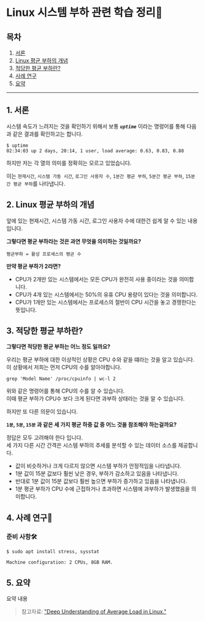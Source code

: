 # Linux 시스템 부하 관련 학습 정리👀

## 목차
1. [서론](#1.-서론)
2. [Linux 평균 부하의 개념](#2.-Linux-평균-부하의-개념)
3. [적당한 평균 부하란?](#3.-적당한-평균-부하란?)
4. [사례 연구](#4.-사례-연구)
5. [요약](#5.-요약)

---


## 1. 서론

시스템 속도가 느려지는 것을 확인하기 위해서 보통 ***`uptime`*** 이라는 명령어를 통해 다음과 같은 결과를 확인하고는 합니다.

``` shell
$ uptime
02:34:03 up 2 days, 20:14, 1 user, load average: 0.63, 0.83, 0.88
```

하지만 저는 각 열의 의미를 정확히는 모르고 있었습니다.

이는 `현재시간`, `시스템 가동 시간`, `로그인 사용자 수`, `1분간 평균 부하`, `5분간 평균 부하`, `15분간 평균 부하`를 나타냅니다.

## 2. Linux 평균 부하의 개념

앞에 있는 현재시간, 시스템 가동 시간, 로그인 사용자 수에 대한건 쉽게 알 수 있는 내용입니다.

**그렇다면 평균 부하라는 것은 과연 무엇을 의미하는 것일까요?**

```
평균부하 = 활성 프로세스의 평균 수
```

**만약 평균 부하가 2라면?**

- CPU가 2개만 있는 시스템에서는 모든 CPU가 완전히 사용 중이라는 것을 의미합니다.
- CPU가 4개 있는 시스템에서는 50%의 유휴 CPU 용량이 있다는 것을 의미합니다.
- CPU가 1개만 있는 시스템에서는 프로세스의 절반이 CPU 시간을 놓고 경쟁한다는 뜻입니다.


## 3. 적당한 평균 부하란?

**그렇다면 적당한 평균 부하는 어느 정도 일까요?**

우리는 평균 부하에 대한 이상적인 상황은 CPU 수와 같을 떄라는 것을 알고 있습니다.  
이 상황에서 저희는 먼저 CPU의 수를 알아야합니다.

``` shell
grep 'Model Name' /proc/cpuinfo | wc-l 2
```

위와 같은 명령어를 통해 CPU의 수를 알 수 있습니다.  
이때 평균 부하가 CPU수 보다 크게 된다면 과부하 상태라는 것을 알 수 있습니다.

하지만 또 다른 의문이 있습니다.  

**`1분`, `5분`, `15분` 과 같은 세 가지 평균 하중 값 중 어느 것을 참조해야 하는걸까요?**

정답은 모두 고려해야 한다 입니다.  
세 가지 다른 시간 간격은 시스템 부하의 추세를 분석할 수 있는 데이터 소스를 제공합니다.

- 값이 비슷하거나 크게 다르지 않으면 시스템 부하가 안정적임을 나타냅니다.  
- 1분 값이 15분 값보다 훨씬 낮은 경우, 부하가 감소하고 있음을 나타냅니다.  
- 반대로 1분 값이 15분 값보다 훨씬 높으면 부하가 증가하고 있음을 나타냅니다.  
- 1분 평균 부하가 CPU 수에 근접하거나 초과하면 시스템에 과부하가 발생했음을 의미합니다.  

## 4. 사례 연구🥽

### 준비 사항🛠
```shell
$ sudo apt install stress, sysstat
```
```
Machine configuration: 2 CPUs, 8GB RAM.
```

## 5. 요약


요약 내용



> 참고자료: ["Deep Understanding of Average Load in Linux."](https://blog.devgenius.io/deep-understanding-of-average-load-in-linux-74822e1dbcb1)
